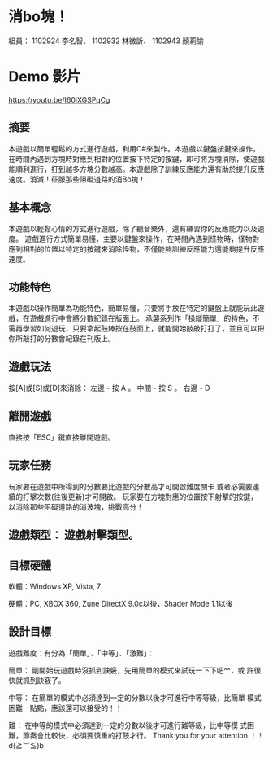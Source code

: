 # 消bo塊！
組員：
1102924 李名智、
1102932 林微訢、
1102943 顏莉諭
# Demo 影片
https://youtu.be/I60iXGSPqCg

## 摘要
本遊戲以簡單輕鬆的方式進行遊戲，利用C#來製作。本遊戲以鍵盤按鍵來操作，在時間內遇到方塊時對應到相對的位置按下特定的按鍵，即可將方塊消除，使遊戲能順利進行，打到越多方塊分數越高。本遊戲除了訓練反應能力還有助於提升反應速度。消滅！征服那些阻礙道路的消Bo塊！

## 基本概念 
本遊戲以輕鬆心情的方式進行遊戲，除了聽音樂外，還有練習你的反應能力以及速度。 
遊戲進行方式簡單易懂，主要以鍵盤來操作，在時間內遇到怪物時，怪物對應到相對的位置以特定的按鍵來消除怪物，不僅能夠訓練反應能力還能夠提升反應速度。

## 功能特色 
本遊戲以操作簡單為功能特色，簡單易懂，只要將手放在特定的鍵盤上就能玩此遊戲，在遊戲進行中會將分數紀錄在版面上。
承襲系列作「操縱簡單」的特色，不需再學習如何遊玩，只要拿起鼓棒按在鼓面上，就能開始敲敲打打了，並且可以把你所敲打的分數會紀錄在刊版上。 

## 遊戲玩法
按[A]或[S]或[D]來消除： 左邊 - 按 A 。 中間 - 按 S 。 右邊 - D

## 離開遊戲
直接按「ESC」鍵直接離開遊戲。 

## 玩家任務 
玩家要在遊戲中所得到的分數要比遊戲的分數高才可開啟難度關卡 或者必需要連續的打擊次數(往後更新)才可開啟。 
玩家要在方塊對應的位置按下射擊的按鍵，以消除那些阻礙道路的消波塊，挑戰高分！

## 遊戲類型： 遊戲射擊類型。 

## 目標硬體 
軟體：Windows XP, Vista, 7 

硬體：PC, XBOX 360, Zune DirectX 9.0c以後，Shader Mode 1.1以後
## 設計目標 
遊戲難度：有分為「簡單」、「中等」、「激難」： 

簡單： 剛開始玩遊戲時沒抓到訣竅，先用簡單的模式來試玩一下下吧^^，或 許很快就抓到訣竅了。 

中等： 在簡單的模式中必須達到一定的分數以後才可進行中等等級，比簡單 模式困難一點點，應該還可以接受的！！ 

難： 在中等的模式中必須達到一定的分數以後才可進行難等級，比中等模 式困難，節奏會比較快，必須要慎重的打鼓才行。 Thank you for your attention ！！ d(≧︺≦)b

